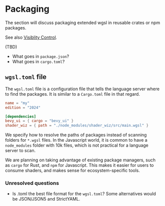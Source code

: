 # Packaging

The section will discuss packaging extended wgsl in reusable crates or npm packages.

See also [Visiblity Control](Visiblity.md).

(TBD)

* What goes in `package.json`?
* What goes in `cargo.toml`?

## `wgsl.toml` file

The `wgsl.toml` file is a configuration file that tells the language server where to find the packages. It is similar to a `Cargo.toml` file in that regard.

```toml
name = "my"
edition = "2024"

[dependencies]
bevy_ui = { cargo = "bevy_ui" }
shader_wiz = { path = "./node_modules/shader_wiz/src/main.wgsl" }
```

We specify how to resolve the paths of packages instead of scanning folders for `*.wgsl` files.
In the Javascript world, it is common to have a `node_modules` folder with 10k files, which is not practical for a language server to scan.

We are planning on taking advantage of existing package managers, such as `cargo` for Rust, and `npm` for Javascript. This makes it easier for users to consume shaders, and makes sense for ecosystem-specific tools.

### Unresolved questions

- Is .toml the best file format for the `wgsl.toml`? Some alternatives would be JSON/JSON5 and StrictYAML.
